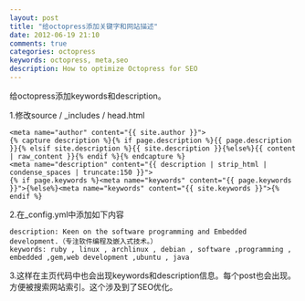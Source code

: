 ```yaml
---
layout: post
title: "给octopress添加关键字和网站描述"
date: 2012-06-19 21:10
comments: true
categories: octopress
keywords: octopress, meta,seo
description: How to optimize Octopress for SEO
---
```


给octopress添加keywords和description。   

1.修改source / _includes / head.html
```
<meta name="author" content="{{ site.author }}">
{% capture description %}{% if page.description %}{{ page.description }}{% elsif site.description %}{{ site.description }}{%else%}{{ content | raw_content }}{% endif %}{% endcapture %}
<meta name="description" content="{{ description | strip_html | condense_spaces | truncate:150 }}">
{% if page.keywords %}<meta name="keywords" content="{{ page.keywords }}">{%else%}<meta name="keywords" content="{{ site.keywords }}">{% endif %}
```
2.在_config.yml中添加如下内容
```
description: Keen on the software programming and Embedded development.（专注软件编程及嵌入式技术。）
keywords: ruby , linux , archlinux , debian , software ,programming , embedded ,gem,web development ,ubuntu , java
```
3.这样在主页代码中也会出现keywords和description信息。每个post也会出现。方便被搜索网站索引。这个涉及到了SEO优化。

